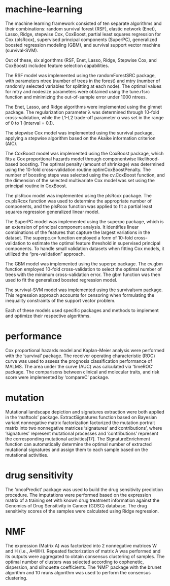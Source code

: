 # machine-learning
The machine learning framework consisted of ten separate algorithms and their combinations: random survival forest (RSF), elastic network (Enet), Lasso, Ridge, stepwise Cox, CoxBoost, partial least squares regression for Cox (plsRcox), supervised principal components (SuperPC), generalized boosted regression modeling (GBM), and survival support vector machine (survival-SVM).

Out of these, six algorithms (RSF, Enet, Lasso, Ridge, Stepwise Cox, and CoxBoost) included feature selection capabilities.

The RSF model was implemented using the randomForestSRC package, with parameters ntree (number of trees in the forest) and mtry (number of randomly selected variables for splitting at each node). The optimal values for mtry and nodesize parameters were obtained using the tune.rfsrc function and minimizing the out-of-sample error under 1000 ntrees.

The Enet, Lasso, and Ridge algorithms were implemented using the glmnet package. The regularization parameter λ was determined through 10-fold cross-validation, while the L1-L2 trade-off parameter α was set in the range of 0 to 1 (interval = 0.1).

The stepwise Cox model was implemented using the survival package, applying a stepwise algorithm based on the Akaike information criterion (AIC).

The CoxBoost model was implemented using the CoxBoost package, which fits a Cox proportional hazards model through componentwise likelihood-based boosting. The optimal penalty (amount of shrinkage) was determined using the 10-fold cross-validation routine optimCoxBoostPenalty. The number of boosting steps was selected using the cv.CoxBoost function, and the dimension of the selected multivariate Cox model was set using the principal routine in CoxBoost.

The plsRcox model was implemented using the plsRcox package. The cv.plsRcox function was used to determine the appropriate number of components, and the plsRcox function was applied to fit a partial least squares regression generalized linear model.

The SuperPC model was implemented using the superpc package, which is an extension of principal component analysis. It identifies linear combinations of the features that capture the largest variations in the dataset. The superpc.cv function employed a form of 10-fold cross-validation to estimate the optimal feature threshold in supervised principal components. To handle small validation datasets when fitting Cox models, it utilized the “pre-validation” approach.

The GBM model was implemented using the superpc package. The cv.gbm function employed 10-fold cross-validation to select the optimal number of trees with the minimum cross-validation error. The gbm function was then used to fit the generalized boosted regression model.

The survival-SVM model was implemented using the survivalsvm package. This regression approach accounts for censoring when formulating the inequality constraints of the support vector problem.

Each of these models used specific packages and methods to implement and optimize their respective algorithms.

# performance
Cox proportional hazards model and Kaplan-Meier analysis were performed with the ‘survival’ package. The receiver operating characteristic (ROC) curve was used to assess the prognosis classification performance of MALMS. The area under the curve (AUC) was calculated via ‘timeROC’ package. The comparisons between clinical and molecular traits, and risk score were implemented by ‘compareC’ package.

# mutation
Mutational landscape depiction and signatures extraction were both applied in the ‘maftools’ package. ExtractSignatures function based on Bayesian variant nonnegative matrix factorization factorized the mutation portrait matrix into two nonnegative matrices ‘signatures’ and‘contributions’, where ‘signatures’ represent mutational processes and ‘contributions’ represent the corresponding mutational activities[17]. The SignatureEnrichment function can automatically determine the optimal number of extracted mutational signatures and assign them to each sample based on the mutational activities. 

# drug sensitivity
The ‘oncoPredict’ package was used to build the drug sensitivity prediction procedure. The imputations were performed based on the expression matrix of a training set with known drug treatment information against the Genomics of Drug Sensitivity in Cancer (GDSC) database. The drug sensitivity scores of the samples were calculated using Ridge regression.

# NMF
The expression (Matrix A) was factorized into 2 nonnegative matrices W and H (i.e., A≈WH). Repeated factorization of matrix A was performed and its outputs were aggregated to obtain consensus clustering of samples. The optimal number of clusters was selected according to cophenetic, dispersion, and silhouette coefficients. The ‘NMF’ package with the brunet algorithm and 10 nruns algorithm was used to perform the consensus clustering.
